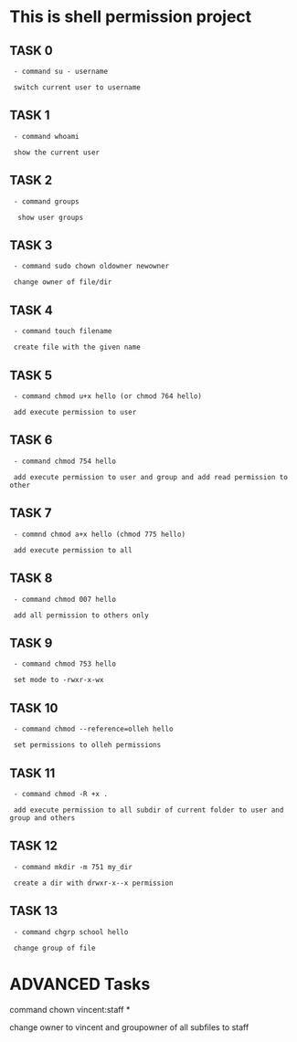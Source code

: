 # This is shell permission project

  ## TASK 0
  
     - command su - username

     switch current user to username

  ## TASK 1

     - command whoami

     show the current user

  ## TASK 2

     - command groups
     
      show user groups


  ## TASK 3


     - command sudo chown oldowner newowner

     change owner of file/dir

  ## TASK 4


     - command touch filename

     create file with the given name


  ## TASK 5


     - command chmod u+x hello (or chmod 764 hello)

     add execute permission to user


  ## TASK 6


     - command chmod 754 hello

     add execute permission to user and group and add read permission to other


  ## TASK 7

     - commnd chmod a+x hello (chmod 775 hello) 
     
     add execute permission to all


  ## TASK 8


     - command chmod 007 hello

     add all permission to others only

  ## TASK 9


     - command chmod 753 hello

     set mode to -rwxr-x-wx


  ## TASK 10


     - command chmod --reference=olleh hello

     set permissions to olleh permissions


  ## TASK 11


     - command chmod -R +x .

     add execute permission to all subdir of current folder to user and group and others


  ## TASK 12

     - command mkdir -m 751 my_dir

     create a dir with drwxr-x--x permission


  ## TASK 13


     - command chgrp school hello

     change group of file


# ADVANCED Tasks


  command chown vincent:staff *

  change owner to vincent and groupowner of all subfiles to staff




  